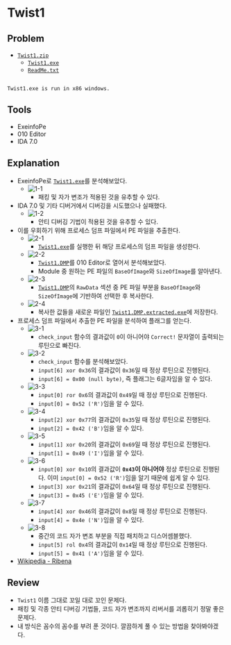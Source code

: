 # Twist1

## Problem

* [`Twist1.zip`](./Twist1.zip)
  * [`Twist1.exe`](./Twist1.exe)
  * [`ReadMe.txt`](./ReadMe.txt)
```text

Twist1.exe is run in x86 windows.

```

## Tools

* ExeinfoPe
* 010 Editor
* IDA 7.0

## Explanation

* ExeinfoPe로 [`Twist1.exe`](./Twist1.exe)를 분석해보았다.
  * ![1-1](./1-1.png?raw=true)
    * 패킹 및 자가 변조가 적용된 것을 유추할 수 있다.
* IDA 7.0 및 기타 디버거에서 디버깅을 시도했으나 실패했다.
  * ![1-2](./1-2.png?raw=true)
    * 안티 디버깅 기법이 적용된 것을 유추할 수 있다.
* 이를 우회하기 위해 프로세스 덤프 파일에서 PE 파일을 추출한다.
  * ![2-1](./2-1.png?raw=true)
    * [`Twist1.exe`](./Twist1.exe)를 실행한 뒤 해당 프로세스의 덤프 파일을 생성한다.
  * ![2-2](./2-2.png?raw=true)
    * [`Twist1.DMP`](./Twist1.DMP)를 010 Editor로 열어서 분석해보았다.
    * Module 중 원하는 PE 파일의 `BaseOfImage`와 `SizeOfImage`를 알아낸다.
  * ![2-3](./2-3.png?raw=true)
    * [`Twist1.DMP`](./Twist1.DMP)의 `RawData` 섹션 중 PE 파일 부분을 `BaseOfImage`와 `SizeOfImage`에 기반하여 선택한 후 복사한다.
  * ![2-4](./2-4.png?raw=true)
    * 복사한 값들을 새로운 파일인 [`Twist1.DMP.extracted.exe`](./Twist1.DMP.extracted.exe)에 저장한다.
* 프로세스 덤프 파일에서 추출한 PE 파일을 분석하여 플래그를 얻는다.
  * ![3-1](./3-1.png?raw=true)
    * `check_input` 함수의 결과값이 `0`이 아니어야 `Correct!` 문자열이 출력되는 루틴으로 빠진다.
  * ![3-2](./3-2.png?raw=true)
    * `check_input` 함수를 분석해보았다.
    * `input[6] xor 0x36`의 결과값이 `0x36`일 때 정상 루틴으로 진행된다.
    * `input[6] = 0x00 (null byte)`, 즉 플래그는 6글자임을 알 수 있다.
  * ![3-3](./3-3.png?raw=true)
    * `input[0] ror 0x6`의 결과값이 `0x49`일 때 정상 루틴으로 진행된다.
    * `input[0] = 0x52 ('R')`임을 알 수 있다.
  * ![3-4](./3-4.png?raw=true)
    * `input[2] xor 0x77`의 결과값이 `0x35`일 때 정상 루틴으로 진행된다.
    * `input[2] = 0x42 ('B')`임을 알 수 있다.
  * ![3-5](./3-5.png?raw=true)
    * `input[1] xor 0x20`의 결과값이 `0x69`일 때 정상 루틴으로 진행된다.
    * `input[1] = 0x49 ('I')`임을 알 수 있다.
  * ![3-6](./3-6.png?raw=true)
    * `input[0] xor 0x10`의 결과값이 **`0x43`이 아니어야** 정상 루틴으로 진행된다. 이미 `input[0] = 0x52 ('R')`임을 알기 때문에 쉽게 알 수 있다.
    * `input[3] xor 0x21`의 결과값이 `0x64`일 때 정상 루틴으로 진행된다.
    * `input[3] = 0x45 ('E')`임을 알 수 있다.
  * ![3-7](./3-7.png?raw=true)
    * `input[4] xor 0x46`의 결과값이 `0x8`일 때 정상 루틴으로 진행된다.
    * `input[4] = 0x4e ('N')`임을 알 수 있다.
  * ![3-8](./3-8.png?raw=true)
    * 중간의 코드 자가 변조 부분을 직접 패치하고 디스어셈블했다.
    * `input[5] rol 0x4`의 결과값이 `0x14`일 때 정상 루틴으로 진행된다.
    * `input[5] = 0x41 ('A')`임을 알 수 있다.
* [Wikipedia - Ribena](https://en.wikipedia.org/wiki/Ribena)

## Review
* `Twist1` 이름 그대로 꼬일 대로 꼬인 문제다.
* 패킹 및 각종 안티 디버깅 기법들, 코드 자가 변조까지 리버서를 괴롭히기 정말 좋은 문제다.
* 내 방식은 꼼수의 꼼수를 부려 푼 것이다. 깔끔하게 풀 수 있는 방법을 찾아봐야겠다.
